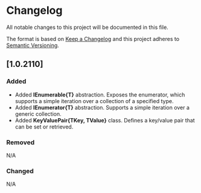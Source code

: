 # Changelog
All notable changes to this project will be documented in this file.

The format is based on [Keep a Changelog](http://keepachangelog.com/en/1.0.0/)
and this project adheres to [Semantic Versioning](http://semver.org/spec/v2.0.0.html).

## [1.0.2110]
### Added
- Added __IEnumerable{T}__ abstraction. Exposes the enumerator, which supports a simple iteration over a collection of a specified type.
- Added __IEnumerator{T}__ abstraction. Supports a simple iteration over a generic collection.
- Added __KeyValuePair{TKey, TValue}__ class. Defines a key/value pair that can be set or retrieved.

### Removed
N/A

### Changed
N/A